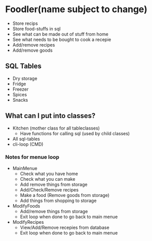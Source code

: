 # Foodler(name subject to change)
 - Store recips
 - Store food-stuffs in sql
 - See what can be made out of stuff from home
 - See what needs to be bought to cook a recepie
 - Add/remove recipes
 - Add/remove goods
  
## SQL Tables
- Dry storage
- Fridge
- Freezer
- Spices
- Snacks

## What can I put into classes?
- Kitchen (mother class for all tableclasses)
    - Have functions for calling sql (used by child classes)
- All sql-tables
- cli-loop (CMD)

### Notes for menue loop
- MainMenue
    - Check what you have home
    - Check what you can make
    - Add remove things from storage
    - Add/Check/Remove recipes
    - Make a food (Remove goods from storage)
    - Add things from shopping to storage
- ModifyFoods
    - Add/remove things from storage
    - Exit loop when done to go back to main menue
- ModifyRecipes
    - View/Add/Remove recepies from database
    - Exit loop when done to go back to main menue
